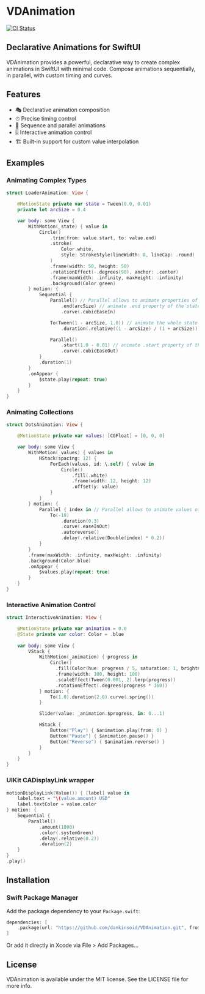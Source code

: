 # VDAnimation

[![CI Status](https://img.shields.io/travis/dankinsoid/VDAnimation.svg?style=flat)](https://travis-ci.org/dankinsoid/VDAnimation)

## Declarative Animations for SwiftUI

VDAnimation provides a powerful, declarative way to create complex animations in SwiftUI with minimal code. Compose animations sequentially, in parallel, with custom timing and curves.

## Features

- 🎭 Declarative animation composition
- ⏱ Precise timing control
- 🔄 Sequence and parallel animations
- 🎚 Interactive animation control
- 🏗 Built-in support for custom value interpolation

## Examples

### Animating Complex Types

```swift
struct LoaderAnimation: View {

    @MotionState private var state = Tween(0.0, 0.01)
    private let arcSize = 0.4

    var body: some View {
        WithMotion(_state) { value in
            Circle()
                .trim(from: value.start, to: value.end)
                .stroke(
                    Color.white,
                    style: StrokeStyle(lineWidth: 8, lineCap: .round)
                )
                .frame(width: 50, height: 50)
                .rotationEffect(-.degrees(90), anchor: .center)
                .frame(maxWidth: .infinity, maxHeight: .infinity)
                .background(Color.green)
        } motion: {
            Sequential {
                Parallel() // Parallel allows to animate properties of the state independently
                    .end(arcSize) // animate .end property of the state
                    .curve(.cubicEaseIn)

                To(Tween(1 - arcSize, 1.0)) // animate the whole state
                    .duration(.relative((1 - arcSize) / (1 + arcSize))) // compute duration to make speed of the animation constant

                Parallel()
                    .start(1.0 - 0.01) // animate .start property of the state
                    .curve(.cubicEaseOut)
            }
            .duration(1)
        }
        .onAppear {
            $state.play(repeat: true)
        }
    }
}
```

### Animating Collections

```swift
struct DotsAnimation: View {

    @MotionState private var values: [CGFloat] = [0, 0, 0]

    var body: some View {
        WithMotion(_values) { values in
            HStack(spacing: 12) {
                ForEach(values, id: \.self) { value in
                    Circle()
                        .fill(.white)
                        .frame(width: 12, height: 12)
                        .offset(y: value)
                }
            }
        } motion: {
            Parallel { index in // Parallel allows to animate values of collections independently
                To(-10)
                    .duration(0.3)
                    .curve(.easeInOut)
                    .autoreverse()
                    .delay(.relative(Double(index) * 0.2))
            }
        }
        .frame(maxWidth: .infinity, maxHeight: .infinity)
        .background(Color.blue)
        .onAppear {
            $values.play(repeat: true)
        }
    }
}
```

### Interactive Animation Control

```swift
struct InteractiveAnimation: View {

    @MotionState private var animation = 0.0
    @State private var color: Color = .blue
    
    var body: some View {
        VStack {
            WithMotion(_animation) { progress in
                Circle()
                  .fill(Color(hue: progress / 5, saturation: 1, brightness: 1))
                  .frame(width: 100, height: 100)
                  .scaleEffect(Tween(0.001, 2).lerp(progress))
                  .rotationEffect(.degrees(progress * 360))
            } motion: {
                To(1.0).duration(2.0).curve(.spring())
            }

            Slider(value: _animation.$progress, in: 0...1)

            HStack {
                Button("Play") { $animation.play(from: 0) }
                Button("Pause") { $animation.pause() }
                Button("Reverse") { $animation.reverse() }
            }
        }
    }
}
```

### UIKit CADisplayLink wrapper

```swift
motionDisplayLink(Value()) { [label] value in
    label.text = "\(value.amount) USD"
    label.textColor = value.color
} motion: {
    Sequential {
        Parallel()
            .amount(1000)
            .color(.systemGreen)
            .delay(.relative(0.2))
            .duration(2)
    }
}
.play()
```

## Installation

### Swift Package Manager

Add the package dependency to your `Package.swift`:

```swift
dependencies: [
    .package(url: "https://github.com/dankinsoid/VDAnimation.git", from: "2.0.0")
]
```

Or add it directly in Xcode via File > Add Packages...

## License

VDAnimation is available under the MIT license. See the LICENSE file for more info.


